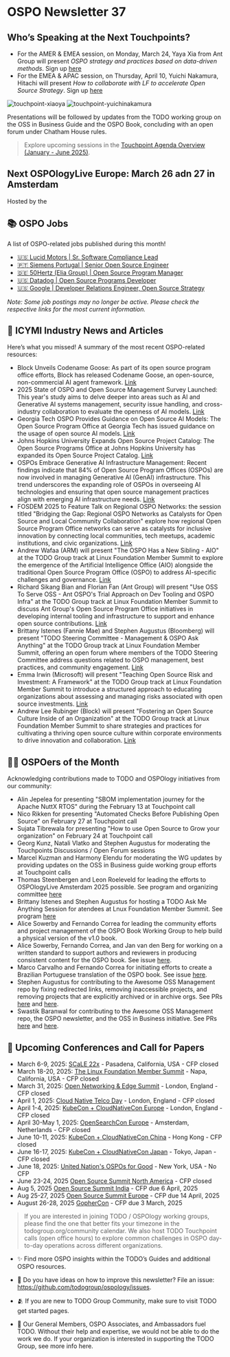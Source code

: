# OSPO Newsletter 37

## Who’s Speaking at the Next Touchpoints?

- For the AMER & EMEA session, on Monday, March 24, Yaya Xia from Ant Group will present *OSPO strategy and practices based on data-driven methods*. Sign up [here](https://github.com/todogroup/ospology/blob/main/meetings/Agenda_2025/Mar-24.md)
- For the EMEA & APAC session, on Thursday, April 10, Yuichi Nakamura, Hitachi will present *How to collaborate with LF to accelerate Open Source Strategy*. Sign up [here](https://github.com/todogroup/ospology/blob/main/meetings/Agenda_2025/Apr-10.md)


![touchpoint-xiaoya](https://github.com/user-attachments/assets/5a91172e-3423-4920-840a-2b3bad106e24)
![touchpoint-yuichinakamura](https://github.com/user-attachments/assets/9f9ef583-b5ab-4795-8e43-f6a3e20534ee)

Presentations will be followed by updates from the TODO working group on the OSS in Business Guide and the OSPO Book, concluding with an open forum under Chatham House rules.

> Explore upcoming sessions in the [Touchpoint Agenda Overview (January - June 2025)](https://github.com/todogroup/ospology/tree/main/meetings/Agenda_2025).

## Next OSPOlogyLive Europe: March 26 adn 27 in Amsterdam

Hosted by the 

## 📚 OSPO Jobs

A list of OSPO-related jobs published during this month!

- [🇺🇸 Lucid Motors | Sr. Software Compliance Lead](https://job-boards.greenhouse.io/lucidmotors/jobs/4550640007)
- [🇵🇹 Siemens Portugal | Senior Open Source Engineer](https://jobs.siemens.com/careers/job?job_id=453967)
- [🇩🇪 50Hertz (Elia Group) | Open Source Program Manager](https://karriere.50hertz.com/offer/open-source-program-manager-f-m-d/014106ad-f26c-41e8-b518-595f5b483ae2)
- [🇺🇸 Datadog | Open Source Programs Developer](https://careers.datadoghq.com/detail/6615520/?gh_jid=6615520)
- [🇺🇸 Google | Developer Relations Engineer, Open Source Strategy](https://www.linkedin.com/jobs/view/4134459943/)

*Note: Some job postings may no longer be active. Please check the respective links for the most current information.*

## 📌 ICYMI Industry News and Articles

Here’s what you missed! A summary of the most recent OSPO-related resources:

- Block Unveils Codename Goose: As part of its open source program office efforts, Block has released Codename Goose, an open-source, non-commercial AI agent framework. [Link](https://www.infoq.com/news/2025/02/codename-goose/)
- 2025 State of OSPO and Open Source Management Survey Launched: This year's study aims to delve deeper into areas such as AI and Generative AI systems management, security issue handling, and cross-industry collaboration to evaluate the openness of AI models. [Link](https://todogroup.org/blog/2025-state-ospo-oss-management-cfs/)
- Georgia Tech OSPO Provides Guidance on Open Source AI Models: The Open Source Program Office at Georgia Tech has issued guidance on the usage of open source AI models. [Link](https://ospo.cc.gatech.edu/open-source-ai/)
- Johns Hopkins University Expands Open Source Project Catalog: The Open Source Programs Office at Johns Hopkins University has expanded its Open Source Project Catalog. [Link](https://ospo.library.jhu.edu/services/open-source-project-catalog/)
- OSPOs Embrace Generative AI Infrastructure Management: Recent findings indicate that 84% of Open Source Program Offices (OSPOs) are now involved in managing Generative AI (GenAI) infrastructure. This trend underscores the expanding role of OSPOs in overseeing AI technologies and ensuring that open source management practices align with emerging AI infrastructure needs. [Link](https://todogroup.org/blog/state-of-ospo-2024/)
- FOSDEM 2025 to Feature Talk on Regional OSPO Networks: the session titled "Bridging the Gap: Regional OSPO Networks as Catalysts for Open Source and Local Community Collaboration" explore how regional Open Source Program Office networks can serve as catalysts for inclusive innovation by connecting local communities, tech meetups, academic institutions, and civic organizations. [Link](https://fosdem.org/2025/schedule/event/fosdem-2025-5904-bridging-the-gap-regional-ospo-networks-as-catalysts-for-open-source-and-local-community-collaboration/)
- Andrew Wafaa (ARM) will present "The OSPO Has a New Sibling - AIO" at the TODO Group track at Linux Foundation Member Summit to explore the emergence of the Artificial Intelligence Office (AIO) alongside the traditional Open Source Program Office (OSPO) to address AI-specific challenges and governance. [Link](https://lfms25.sched.com/event/1Kj2G/the-ospo-has-a-new-sibling-aio)
- Richard Sikang Bian and Florian Fan (Ant Group) will present "Use OSS To Serve OSS - Ant OSPO's Trial Approach on Dev Tooling and OSPO Infra" at the TODO Group track at Linux Foundation Member Summit to discuss Ant Group's Open Source Program Office initiatives in developing internal tooling and infrastructure to support and enhance open source contributions. [Link](https://lfms25.sched.com/event/1Kj3H/use-oss-to-serve-oss-ant-ospos-trial-approach-on-dev-tooling-and-ospo-infra)
- Brittany Istenes (Fannie Mae) and Stephen Augustus (Bloomberg) will present "TODO Steering Committee - Management & OSPO Ask Anything" at the TODO Group track at Linux Foundation Member Summit, offering an open forum where members of the TODO Steering Committee address questions related to OSPO management, best practices, and community engagement. [Link](https://lfms25.sched.com/event/1Kj2X/todo-steering-committee-management-ospo-ask-anything)
- Emma Irwin (Microsoft) will present "Teaching Open Source Risk and Investment: A Framework" at the TODO Group track at Linux Foundation Member Summit to introduce a structured approach to educating organizations about assessing and managing risks associated with open source investments. [Link](https://lfms25.sched.com/event/1Kj2N/teaching-open-source-risk-and-investment-a-framework)
- Andrew Lee Rubinger (Block) will present "Fostering an Open Source Culture Inside of an Organization" at the TODO Group track at Linux Foundation Member Summit to share strategies and practices for cultivating a thriving open source culture within corporate environments to drive innovation and collaboration. [Link](https://lfms25.sched.com/event/1Kj1Y/fostering-an-open-source-culture-inside-of-an-organization)

  
## 🙋‍♀️ OSPOers of the Month
Acknowledging contributions made to TODO and OSPOlogy initiatives from our community:

- Alin Jepelea for presenting "SBOM implementation journey for the Apache NuttX RTOS" during the February 13 at Touchpoint call
- Nico Rikken for presenting "Automated Checks Before Publishing Open Source" on February 27 at Touchpoint call
- Sujata Tibrewala for presenting "How to use Open Source to Grow your organization" on February 24 at Touchpoint call
- Georg Kunz, Natali Vlatko and Stephen Augustus for moderating the Touchpoints Discussions / Open Forum sessions
- Marcel Kuzman and Harmony Elendu for moderating the WG updates by providing updates on the OSS in Business guide working group efforts at Touchpoint calls
- Thomas Steenbergen and Leon Roeleveld for leading the efforts to OSPOlogyLive Amsterdam 2025 possible. See program and organizing committee [here](https://community.linuxfoundation.org/events/details/lfhq-ospology-european-chapter-presents-ospologylive-amsterdam/)
- Brittany Istenes and Stephen Augustus for hosting a TODO Ask Me Anything Session for atendees at Lnux Foundation Member Summit. See program [here](https://lfms25.sched.com/event/1urXo/todo-steering-committee-management-ospo-ask-anything-brittany-istenes-fannie-mae-stephen-augustus-bloomberg-lp?iframe=yes&w=100%&sidebar=yes&bg=no)
- Alice Sowerby and Fernando Correa for leading the community efforts and project management of the OSPO Book Working Group to help build a physical version of the v1.0 book.
- Alice Sowerby, Fernando Correa, and Jan van den Berg for working on a written standard to support authors and reviewers in producing consistent content for the OSPO book. See issue [here](https://github.com/todogroup/ospology/issues/556).
- Marco Carvalho and Fernando Correa for initiating efforts to create a Brazilian Portuguese translation of the OSPO book. See issue [here](https://github.com/todogroup/ospology/issues/558).
- Stephen Augustus for contributing to the Awesome OSS Management repo by fixing redirected links, removing inaccessible projects, and removing projects that are explicitly archived or in archive orgs. See PRs [here](https://github.com/todogroup/awesome-ospo/pull/69) and [here](https://github.com/todogroup/awesome-ospo/pull/68).
- Swastik Baranwal for contributing to the Awesome OSS Management repo, the OSPO newsletter, and the OSS in Business initiative. See PRs [here](https://github.com/todogroup/awesome-ospo/pull/70) and [here](https://github.com/todogroup/ospology/pull/557).
  
## 📎 Upcoming Conferences and Call for Papers

- March 6-9, 2025: [SCaLE 22x](https://en.wikipedia.org/wiki/Southern_California_Linux_Expo) - Pasadena, California, USA - CFP closed
- March 18-20, 2025: [The Linux Foundation Member Summit](https://events.linuxfoundation.org/the-linux-foundation-member-summit/) - Napa, California, USA - CFP closed
- March 31, 2025: [Open Networking & Edge Summit](https://www.linuxfoundation.org/press/open-networking-edge-summit-2025-heads-to-london-alongside-kubecon-cloudnativecon-europe-march-31-april-1-2025) - London, England - CFP closed
- April 1, 2025: [Cloud Native Telco Day](https://www.linuxfoundation.org/press/open-networking-edge-summit-2025-heads-to-london-alongside-kubecon-cloudnativecon-europe-march-31-april-1-2025) - London, England - CFP closed
- April 1-4, 2025: [KubeCon + CloudNativeCon Europe](https://events.linuxfoundation.org/kubecon-cloudnativecon-europe/) - London, England - CFP closed
- April 30-May 1, 2025: [OpenSearchCon Europe](https://www.prnewswire.com/news-releases/the-linux-foundation-unveils-2025-event-schedule-empowering-open-source-innovation-worldwide-302326997.html) - Amsterdam, Netherlands - CFP closed
- June 10-11, 2025: [KubeCon + CloudNativeCon China](https://events.linuxfoundation.org/kubecon-cloudnativecon-china/) - Hong Kong - CFP closed
- June 16-17, 2025: [KubeCon + CloudNativeCon Japan](https://events.linuxfoundation.org/kubecon-cloudnativecon-japan/) - Tokyo, Japan - CFP closed
- June 18, 2025: [United Nation's OSPOs for Good](https://www.un.org/digital-emerging-technologies/content/open-source-week-2025) - New York, USA - No CFP
- June 23-24, 2025 [Open Source Summit North America](https://events.linuxfoundation.org/open-source-summit-north-america/) - CFP closed
- Aug 5, 2025 [Open Source Summit India](https://events.linuxfoundation.org/open-source-summit-india/) - CFP due 6 April, 2025
- Aug 25-27, 2025 [Open Source Summit Europe](https://events.linuxfoundation.org/open-source-summit-europe/) - CFP due 14 April, 2025
- August 26-28, 2025 [GopherCon](https://www.gophercon.com/) - CFP due 3 March, 2025

> If you are interested in joining TODO / OSPOlogy working groups, please find the one that better fits your timezone in the todogroup.org/community calendar. We
also host TODO Touchpoint calls (open office hours) to explore common challenges in OSPO day-to-day operations across different organizations.

- ✨ Find more OSPO insights within the TODO’s Guides and additional OSPO resources.

- 🧐 Do you have ideas on how to improve this newsletter? File an issue: https://github.com/todogroup/ospology/issues.

- 🫂 If you are new to TODO Group Community, make sure to visit TODO get started pages.

- 💚 Our General Members, OSPO Associates, and Ambassadors fuel TODO. Without their help and expertise, we would not be able to do the work we do. If your organization is interested in supporting the TODO Group, see more info here.
